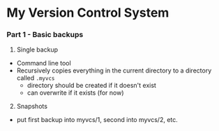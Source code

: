 # My Version Control System

### Part 1 - Basic backups

1. Single backup
  * Command line tool
  * Recursively copies everything in the current directory to a directory called `.myvcs`
  	* directory should be created if it doesn't exist
  	* can overwrite if it exists (for now)
2. Snapshots
  * put first backup into myvcs/1, second into myvcs/2, etc.